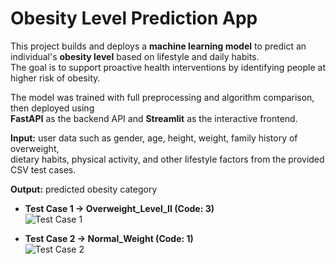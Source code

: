 # Obesity Level Prediction App

This project builds and deploys a **machine learning model** to predict an individual's **obesity level** based on lifestyle and daily habits.  
The goal is to support proactive health interventions by identifying people at higher risk of obesity.

The model was trained with full preprocessing and algorithm comparison, then deployed using  
**FastAPI** as the backend API and **Streamlit** as the interactive frontend.

**Input:** user data such as gender, age, height, weight, family history of overweight,  
dietary habits, physical activity, and other lifestyle factors from the provided CSV test cases.

**Output:** predicted obesity category

- **Test Case 1 → Overweight_Level_II (Code: 3)**  
  ![Test Case 1](TestCase1.png)

- **Test Case 2 → Normal_Weight (Code: 1)**  
  ![Test Case 2](TestCase2.png)
